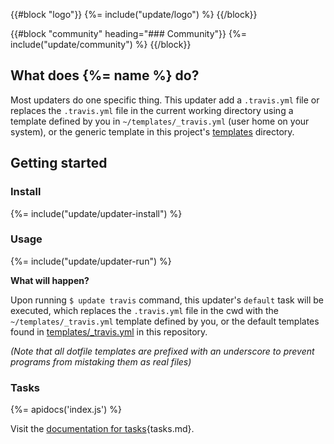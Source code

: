 {{#block "logo"}}
{%= include("update/logo") %}
{{/block}}

{{#block "community" heading="### Community"}}
{%= include("update/community") %}
{{/block}}

## What does {%= name %} do?

Most updaters do one specific thing. This updater add a `.travis.yml` file or replaces the `.travis.yml` file in the current working directory using a template defined by you in `~/templates/_travis.yml` (user home on your system), or the generic template in this project's [templates](templates) directory.

## Getting started
### Install
{%= include("update/updater-install") %}

### Usage
{%= include("update/updater-run") %}

**What will happen?**

Upon running `$ update travis` command, this updater's `default` task will be executed, which replaces the `.travis.yml` file in the cwd with the `~/templates/_travis.yml` template defined by you, or the default templates found in [templates/_travis.yml](templates/_travis.yml) in this repository.

_(Note that all dotfile templates are prefixed with an underscore to prevent programs from mistaking them as real files)_

### Tasks
{%= apidocs('index.js') %}

Visit the [documentation for tasks][docs]{tasks.md}.

[docs]: https://github.com/update/update/blob/master/docs/
